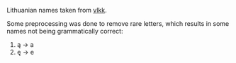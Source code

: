 Lithuanian names taken from [vlkk](https://vardai.vlkk.lt/).

Some preprocessing was done to remove rare letters, which results in some names not being grammatically correct:

1. ą -> a
2. ę -> e